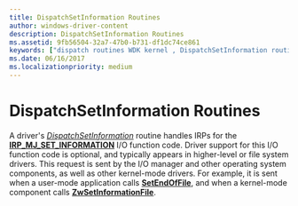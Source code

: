 ```yaml
---
title: DispatchSetInformation Routines
author: windows-driver-content
description: DispatchSetInformation Routines
ms.assetid: 9fb56504-32a7-47b0-b731-df1dc74ce861
keywords: ["dispatch routines WDK kernel , DispatchSetInformation routine", "DispatchSetInformation routine", "set information dispatch routines WDK kernel", "IRP_MJ_SET_INFORMATION I/O function code"]
ms.date: 06/16/2017
ms.localizationpriority: medium
---
```


# DispatchSetInformation Routines





A driver's [*DispatchSetInformation*](https://msdn.microsoft.com/library/windows/hardware/ff543399) routine handles IRPs for the [**IRP\_MJ\_SET\_INFORMATION**](https://msdn.microsoft.com/library/windows/hardware/ff550799) I/O function code. Driver support for this I/O function code is optional, and typically appears in higher-level or file system drivers. This request is sent by the I/O manager and other operating system components, as well as other kernel-mode drivers. For example, it is sent when a user-mode application calls [**SetEndOfFile**](https://msdn.microsoft.com/library/windows/desktop/aa365531), and when a kernel-mode component calls [**ZwSetInformationFile**](https://msdn.microsoft.com/library/windows/hardware/ff567096).

 

 




